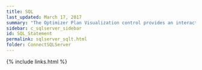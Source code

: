 ```yaml
---
title: SQL
last_updated: March 17, 2017
summary: "The Optimizer Plan Visualization control provides an interactive and intuitive way to view your plan and statement."
sidebar: c_sqlserver_sidebar
id: SQL_Statement
permalink: sqlserver_sqlt.html
folder: ConnectSQLServer
---
```



{% include links.html %}
